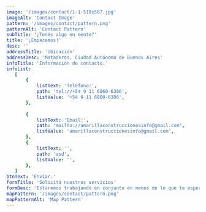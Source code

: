 ```yaml
---
image: '/images/contact/1-1-510x587.jpg'
imageAlt: 'Contact Image'
pattern: '/images/contact/pattern.png'
patternAlt: 'Contact Pattern'
subTitle: '¿Tenés algo en mente?'
title: '¡Empecemos!'
desc: ''
addressTitle: 'Ubicación'
addressDesc: 'Mataderos, Ciudad Autónoma de Buenos Aires'
infoTitle: 'Información de contacto.'
infoList:
   [
       {
           listText: 'Teléfono:',
           path: 'tel://+54 9 11 6860-6386',
           listValue: '+54 9 11 6860-6386',
       },
 
       {
           listText: 'Email:',
           path: 'mailto://amarillaconstruccionesinfo@gmail.com',
           listValue: 'amarillaconstruccionesinfo@gmail.com',
       },
       {
           listText: '',
           path: 'asd',
           listValue: '',
       },
   ]
btnText: 'Enviar.'
formTitle: 'Solicitá nuestros servicios'
formDesc: 'Estaremos trabajando en conjunto en menos de lo que te esperas.'
mapPattern: '/images/contact/pattern.png'
mapPatternAlt: 'Map Pattern'
---
```

